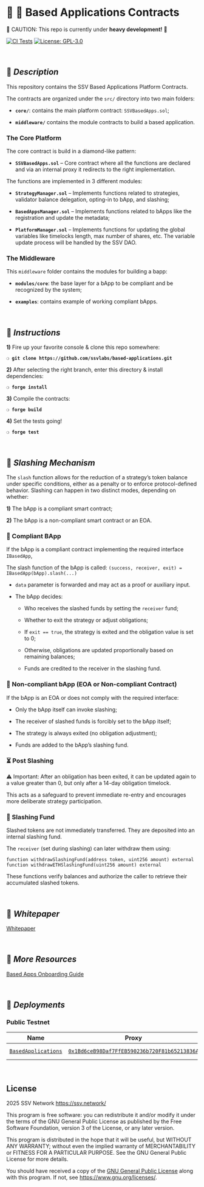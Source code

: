 # :construction_worker: :closed_lock_with_key: __Based Applications Contracts__

:construction: CAUTION: This repo is currently under **heavy development!** :construction:

[![CI Tests](https://github.com/ssvlabs/based-applications/actions/workflows/tests.yml/badge.svg)](https://github.com/ssvlabs/based-applications/actions/workflows/tests.yml)
[![License: GPL-3.0](https://img.shields.io/badge/license-GPL--3.0-blue.svg)](https://www.gnu.org/licenses/gpl-3.0.html)

&nbsp;

## :book: _Description_

This repository contains the SSV Based Applications Platform Contracts.

The contracts are organized under the `src/` directory into two main folders:

- **`core/`**: contains the main platform contract: `SSVBasedApps.sol`;
  
- **`middleware/`** contains the module contracts to build a based application. 

### **The Core Platform**

The core contract is build in a diamond-like pattern: 

- **`SSVBasedApps.sol`** – Core contract where all the functions are declared and via an internal proxy it redirects to the right implementation. 

The functions are implemented in 3 different modules:
  
- **`StrategyManager.sol`** – Implements functions related to strategies, validator balance delegation, opting-in to bApp, and slashing;
  
- **`BasedAppsManager.sol`** – Implements functions related to bApps like the registration and update the metadata;
  
- **`PlatformManager.sol`** – Implements functions for updating the global variables like timelocks length, max number of shares, etc. The variable update process will be handled by the SSV DAO.
  
### **The Middleware**

This `middleware` folder contains the modules for building a bapp: 

- **`modules/core`**: the base layer for a bApp to be compliant and be recognized by the system;

- **`examples`**: contains example of working compliant bApps.

&nbsp;

## :page_with_curl: _Instructions_

**1)** Fire up your favorite console & clone this repo somewhere:

__`❍ git clone https://github.com/ssvlabs/based-applications.git`__

**2)** After selecting the right branch, enter this directory & install dependencies:

__`❍ forge install`__

**3)** Compile the contracts:

__`❍ forge build`__

**4)** Set the tests going!

__`❍ forge test`__

&nbsp;

## 🔨 _Slashing Mechanism_

The `slash` function allows for the reduction of a strategy’s token balance under specific conditions, either as a penalty or to enforce protocol-defined behavior. Slashing can happen in two distinct modes, depending on whether:

**1)** The bApp is a compliant smart contract;

**2)** The bApp is a non-compliant smart contract or an EOA.

### 🧠 Compliant BApp

If the bApp is a compliant contract implementing the required interface `IBasedApp`,

The slash function of the bApp is called: `(success, receiver, exit) = IBasedApp(bApp).slash(...)`

*	`data` parameter is forwarded and may act as a proof or auxiliary input.

*	The bApp decides:

    *	Who receives the slashed funds by setting the `receiver` fund;

    *	Whether to exit the strategy or adjust obligations;

    *	If `exit == true`, the strategy is exited and the obligation value is set to 0;

    *	Otherwise, obligations are updated proportionally based on remaining balances;

    *	Funds are credited to the receiver in the slashing fund.

### 🔐 Non-compliant bApp (EOA or Non-compliant Contract)

If the bApp is an EOA or does not comply with the required interface:

*	Only the bApp itself can invoke slashing;

*	The receiver of slashed funds is forcibly set to the bApp itself;

*	The strategy is always exited (no obligation adjustment);

*	Funds are added to the bApp’s slashing fund.

### ⏳ Post Slashing

⚠️ Important: After an obligation has been exited, it can be updated again to a value greater than 0, but only after a 14-day obligation timelock.

This acts as a safeguard to prevent immediate re-entry and encourages more deliberate strategy participation.

### 💸 Slashing Fund

Slashed tokens are not immediately transferred. They are deposited into an internal slashing fund.

The `receiver` (set during slashing) can later withdraw them using:

```
function withdrawSlashingFund(address token, uint256 amount) external
function withdrawETHSlashingFund(uint256 amount) external
```

These functions verify balances and authorize the caller to retrieve their accumulated slashed tokens.

&nbsp;

## :page_facing_up: _Whitepaper_

[Whitepaper](https://ssv.network/wp-content/uploads/2025/01/SSV2.0-Based-Applications-Protocol-1.pdf)

&nbsp;

## :page_facing_up: _More Resources_

[Based Apps Onboarding Guide](./doc/bapp_onboarding.md) 

&nbsp;

## :rocket: _Deployments_

### Public Testnet

| Name | Proxy | Implementation | Notes |
| -------- | -------- | -------- | -------- | 
| [`BasedApplications`](https://github.com/ssvlabs/based-applications/blob/main/src/BasedAppManager.sol) | [`0x1Bd6ceB98Daf7FfEB590236b720F81b65213836A`](https://holesky.etherscan.io/address/0x1Bd6ceB98Daf7FfEB590236b720F81b65213836A) | [`0x9a09A49870353867b0ce9901B44E84C32B2A47AC`](https://holesky.etherscan.io/address/0x9a09A49870353867b0ce9901B44E84C32B2A47AC) | Proxy: [`UUPS@5.1.0`](https://github.com/OpenZeppelin/openzeppelin-contracts-upgradeable/blob/v5.1.0/contracts/proxy/utils/UUPSUpgradeable.sol) |

&nbsp;

## License

2025 SSV Network <https://ssv.network/>

This program is free software: you can redistribute it and/or modify
it under the terms of the GNU General Public License as published by
the Free Software Foundation, version 3 of the License, or any later version.

This program is distributed in the hope that it will be useful,
but WITHOUT ANY WARRANTY; without even the implied warranty of
MERCHANTABILITY or FITNESS FOR A PARTICULAR PURPOSE. See the
GNU General Public License for more details.

You should have received a copy of the [GNU General Public License](LICENSE)
along with this program. If not, see <https://www.gnu.org/licenses/>.